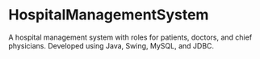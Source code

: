 # HospitalManagementSystem
 A hospital management system with roles for patients, doctors, and chief physicians. Developed using Java, Swing, MySQL, and JDBC.
